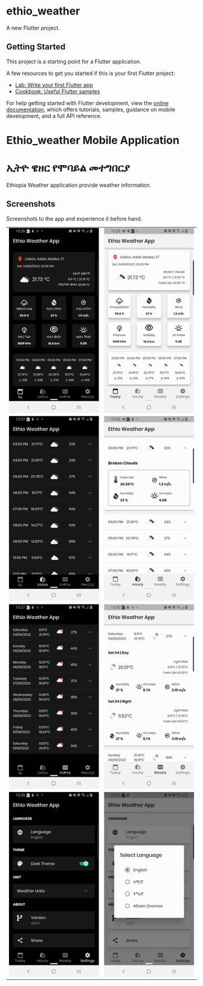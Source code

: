 # ethio_weather

A new Flutter project.

## Getting Started

This project is a starting point for a Flutter application.

A few resources to get you started if this is your first Flutter project:

- [Lab: Write your first Flutter app](https://docs.flutter.dev/get-started/codelab)
- [Cookbook: Useful Flutter samples](https://docs.flutter.dev/cookbook)

For help getting started with Flutter development, view the
[online documentation](https://docs.flutter.dev/), which offers tutorials,
samples, guidance on mobile development, and a full API reference.


# Ethio_weather Mobile Application 
# ኢትዮ ዌዘር የሞባይል መተግበርያ

Ethiopia Weather application provide weather information.

## Screenshots

Screenshots to the app and experience it before hand.

|       |  |
| ----------- | ----------- |
| ![ScreenShoot](screenshots/Screenshot_Today_1.png) | ![ScreenShoot](screenshots/Screenshot_Today_2.png) |
| ![ScreenShoot](screenshots/Screenshot_Hourly_am.png) | ![ScreenShoot](screenshots/Screenshot_Hourly_expanded.png) |
| ![ScreenShoot](screenshots/Screenshot_Weekly_am.png) | ![ScreenShoot](screenshots/Screenshot_Weekly_expanded.png) |
| ![ScreenShoot](screenshots/Screenshot_Settings.png) | ![ScreenShoot](screenshots/Screenshot_Settings_Lang.png) |#   e t h i o _ w e a t h e r 
 
 
